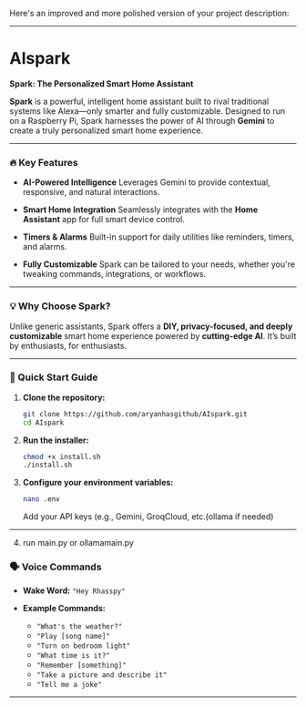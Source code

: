 Here's an improved and more polished version of your project description:

---

# AIspark

**Spark: The Personalized Smart Home Assistant**

**Spark** is a powerful, intelligent home assistant built to rival traditional systems like Alexa—only smarter and fully customizable. Designed to run on a Raspberry Pi, Spark harnesses the power of AI through **Gemini** to create a truly personalized smart home experience.

---

### 🔥 Key Features

* **AI-Powered Intelligence**
  Leverages Gemini to provide contextual, responsive, and natural interactions.

* **Smart Home Integration**
  Seamlessly integrates with the **Home Assistant** app for full smart device control.

* **Timers & Alarms**
  Built-in support for daily utilities like reminders, timers, and alarms.

* **Fully Customizable**
  Spark can be tailored to your needs, whether you're tweaking commands, integrations, or workflows.

---

### 💡 Why Choose Spark?

Unlike generic assistants, Spark offers a **DIY, privacy-focused, and deeply customizable** smart home experience powered by **cutting-edge AI**. It’s built by enthusiasts, for enthusiasts.

---

### 🚀 Quick Start Guide

1. **Clone the repository:**

   ```bash
   git clone https://github.com/aryanhasgithub/AIspark.git
   cd AIspark
   ```

2. **Run the installer:**

   ```bash
   chmod +x install.sh
   ./install.sh
   ```

3. **Configure your environment variables:**

   ```bash
   nano .env
   ```

   Add your API keys (e.g., Gemini, GroqCloud, etc.(ollama if needed)

---
4. run main.py or ollamamain.py
### 🗣️ Voice Commands

* **Wake Word:**
  `"Hey Rhasspy"`

* **Example Commands:**

  * `"What's the weather?"`
  * `"Play [song name]"`
  * `"Turn on bedroom light"`
  * `"What time is it?"`
  * `"Remember [something]"`
  * `"Take a picture and describe it"`
  * `"Tell me a joke"`

---


